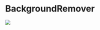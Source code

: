 # BackgroundRemover
[![](https://jitpack.io/v/SWRevo/BackgroundRemover.svg)](https://jitpack.io/#SWRevo/BackgroundRemover)
